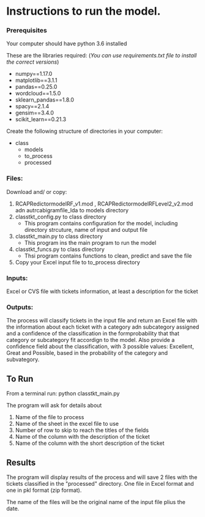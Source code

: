 
# Instructions to run the model.

### Prerequisites

Your computer should have python 3.6 installed

These are the libraries required: (*You can use requirements.txt file to install the correct versions*)
- numpy==1.17.0
- matplotlib==3.1.1
- pandas==0.25.0
- wordcloud==1.5.0
- sklearn_pandas==1.8.0
- spacy==2.1.4
- gensim==3.4.0
- scikit_learn==0.21.3

Create the following structure of directories in your computer:

- class
  - models
  - to_process
  - processed

### Files:
Download and/ or copy:

1. RCAPRedictormodelRF_v1.mod , RCAPRedictormodelRFLevel2_v2.mod adn autrcabigramfile_lda to models directory
2. classtkt_config.py to class directory
   - This program contains configuration for the model, including directory strcuture, name of input and output file
3. classtkt_main.py to class directory
   - This program ins the main program to run the model
4. classtkt_funcs.py to class directory
   - Thsi program contains functions to clean, predict and save the file 
3. Copy your Excel input file  to to_process directory

### Inputs:

Excel or CVS file with tickets information, at least a description for the ticket

### Outputs:

The process will classify tickets in the input file and return an Excel file with the information about each ticket with a category adn subcategory assigned and a confidence of the classification in the formprobability that that category or subcategory fit accordign to the model. Also provide a confidence field about the classification, with 3 possible values: Excellent, Great and Possible, based in the probability of the category and subvategory.

## To Run
From a terminal run: python classtkt_main.py

The program will ask for details about
1. Name of the file to process
2. Name of the sheet in the excel file to use
3. Number of row to skip to reach the titles of the fields
4. Name of the column with the description of the ticket
5. Name of the column with the short description of the ticket

## Results
The program will display results of the process and will save 2 files with the tickets classified in the "processed" directory. One file in Excel format and one in pkl format (zip format). 

The name of the files will be the original name of the input file  plius the date.
